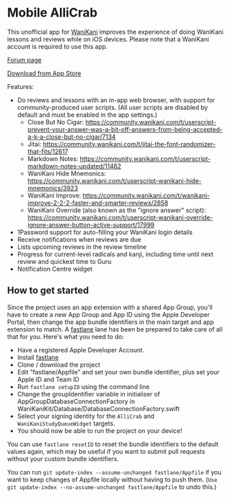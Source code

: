 # Mobile AlliCrab

This unofficial app for [WaniKani](https://www.wanikani.com) improves the experience of doing WaniKani lessons and reviews while on iOS devices.  Please note that a WaniKani account is required to use this app.

[Forum page](https://community.wanikani.com/t/iOS-Mobile-AlliCrab-for-WaniKani/10065)

[Download from App Store](https://itunes.apple.com/us/app/keitaiwanikani/id1031055291?ls=1&mt=8)

Features:
* Do reviews and lessons with an in-app web browser, with support for community-produced user scripts.  (All user scripts are disabled by default and must be enabled in the app settings.)
    * Close But No Cigar: https://community.wanikani.com/t/userscript-prevent-your-answer-was-a-bit-off-answers-from-being-accepted-a-k-a-close-but-no-cigar/7134
    * Jitai: https://community.wanikani.com/t/jitai-the-font-randomizer-that-fits/12617
    * Markdown Notes: https://community.wanikani.com/t/userscript-markdown-notes-updated/11462
    * WaniKani Hide Mnemonics: https://community.wanikani.com/t/userscript-wanikani-hide-mnemonics/3923
    * WaniKani Improve: https://community.wanikani.com/t/wanikani-improve-2-2-2-faster-and-smarter-reviews/2858
    * WaniKani Override (also known as the "ignore answer" script): https://community.wanikani.com/t/userscript-wanikani-override-ignore-answer-button-active-support/17999
* 1Password support for auto-filling your WaniKani login details
* Receive notifications when reviews are due
* Lists upcoming reviews in the review timeline
* Progress for current-level radicals and kanji, including time until next review and quickest time to Guru
* Notification Centre widget

## How to get started
Since the project uses an app extension with a shared App Group, you'll have to create a new App Group and App ID using the Apple Developer Portal, then change the app bundle identifiers in the main target and app extension to match. A [fastlane](https://github.com/fastlane/fastlane) lane has been be prepared to take care of all that for you. Here's what you need to do:
- Have a registered Apple Developer Account.
- Install [fastlane](https://github.com/fastlane/fastlane)
- Clone / download the project
- Edit "fastlane/Appfile" and set your own bundle identifier, plus set your Apple ID and Team ID
- Run `fastlane setupID` using the command line
- Change the groupIdentifier variable in initialiser of AppGroupDatabaseConnectionFactory in WaniKaniKit/Database/DatabaseConnectionFactory.swift
- Select your signing identity for the `AlliCrab` and `WaniKaniStudyQueueWidget` targets.
- You should now be able to run the project on your device!

You can use `fastlane resetID` to reset the bundle identifiers to the default values again, which may be useful if you want to submit pull requests without your custom bundle identifiers.

You can run `git update-index --assume-unchanged fastlane/Appfile` if you want to keep changes of Appfile locally without having to push them. (`Use git update-index --no-assume-unchanged fastlane/Appfile` to undo this.)
